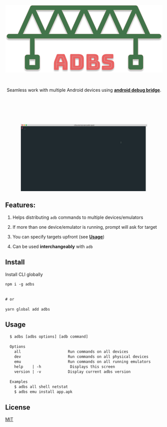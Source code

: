 
<div align="center">
  <img src="assets/adbs.png" style="margin-bottom: 30px" />
  <p align="center" style="margin-bottom: 100px">
    Seamless work with multiple Android devices using <a href="https://developer.android.com/studio/command-line/adb.html"><b>android debug bridge</b></a>.
  </p>

  <img style="width: 80%; height: 40%;" src="assets/adbsv3.gif" />
</div>

## Features:

1. Helps distributing `adb` commands to multiple devices/emulators

2. If more than one device/emulator is running, prompt will ask for target

3. You can specify targets upfront (see [**Usage**](#usage))

4. Can be used **interchangeably** with `adb`



## Install

Install CLI globally

```
npm i -g adbs 


# or

yarn global add adbs
```


## Usage


```
  $ adbs [adbs options] [adb command]

  Options
    all                     Run commands on all devices
    dev                     Run commands on all physical devices
    emu                     Run commands on all running emulators
    help    | -h             Displays this screen
    version | -v            Display current adbs version
  
  Examples
    $ adbs all shell netstat
    $ adbs emu install app.apk
```


## License

[MIT](./LICENSE)